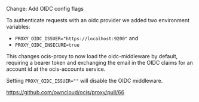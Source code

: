 Change: Add OIDC config flags

To authenticate requests with an oidc provider we added two environment variables:
- `PROXY_OIDC_ISSUER="https://localhost:9200"` and
- `PROXY_OIDC_INSECURE=true`

This changes ocis-proxy to now load the oidc-middleware by default, requiring a bearer token and exchanging the email in the OIDC claims for an account id at the ocis-accounts service.

Setting `PROXY_OIDC_ISSUER=""` will disable the OIDC middleware.

https://github.com/owncloud/ocis/proxy/pull/66

